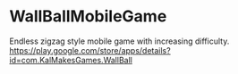 # WallBallMobileGame
Endless zigzag style mobile game with increasing difficulty.
https://play.google.com/store/apps/details?id=com.KalMakesGames.WallBall 
